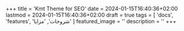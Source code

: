 +++
title = 'Kmt Theme for SEO'
date = 2024-01-15T16:40:36+02:00
lastmod = 2024-01-15T16:40:36+02:00
draft = true
tags = [
    'docs',
    'features',
    'شروحات',
    'مزايا'
    ]
featured_image = ''
description = ''
+++
